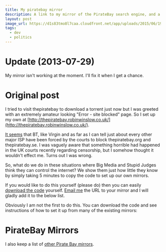 ```yaml
---
title: My piratebay mirror
description: A link to my mirror of the PirateBay search engine, and a list of other such mirrors.
layout: post
image_url: https://d1s83tmo8l7caa.cloudfront.net/app/uploads/2015/06/19211804/pirate-bay.png
tags:
  - dev
  - politics
---
```


Update (2013-07-29)
===

My mirror isn't working at the moment. I'll fix it when I get a chance.

Original post
===

I tried to visit thepiratebay to download a torrent just now but I was
greeted with an extremely amateur looking "Error - site blocked" page.
So I set up my own at [http://thepiratebay.robinwinslow.co.uk/](http://thepiratebay.robinwinslow.co.uk/).

[It seems](http://www.ichi.co.uk/post/22269260925/bypassing-the-uk-pirate-bay-blocks-via-proxies-mirrors) that BT, like Virgin and as far as I can tell just about
every other major ISP have been forced by the courts to block
thepiratebay.org and thepiratebay.se. I was vaguely aware that something
horrible had happened in the UK courts recently regarding censorship,
but I somehow thought it wouldn't effect me. Turns out I was wrong.

So, what do we do in these situations where Big Media and Stupid Judges
think they can control the internet? We show them just how little they
know by simply taking 5 minutes to copy the code to set up our own
mirrors.

If you would like to do this yourself (please do) then you can
easily [download the code](http://unblockedpiratebay.com/external/) yourself. [Email me](mailto:robin@robinwinslow.co.uk) the URL to your mirror and I will gladly add it to the below list.

Obviously I am not the first to do this. You can download the code and
see instructions of how to set it up from many of the existing mirrors:

PirateBay Mirrors
===

I also keep a list of [other Pirate Bay mirrors](/2013/07/22/list-mirror-sites-for-the-pirate-bay/).
